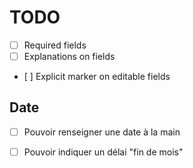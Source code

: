 TODO
======

 * [ ] Required fields
 * [ ] Explanations on fields
 * [ ] Explicit marker on editable fields

Date
------

 * [ ] Pouvoir renseigner une date à la main
 * [ ] Pouvoir indiquer un délai "fin de mois"
 
